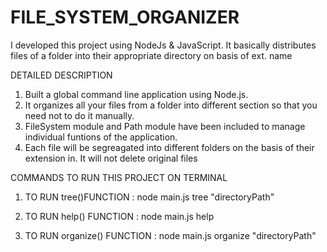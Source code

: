 # FILE_SYSTEM_ORGANIZER
I developed this project using NodeJs &amp; JavaScript. It basically distributes files of a folder into their appropriate directory on basis of ext. name

DETAILED DESCRIPTION
1. Built  a global command line application using Node.js. 
2. It organizes all your files from a folder into different section  so that you need not to do it manually.
3. FileSystem module and Path module have been included to manage individual funtions of the application.
4. Each file will be segreagated into different folders on the basis of their extension in. It will not delete original files

COMMANDS TO RUN THIS PROJECT ON TERMINAL

1. TO RUN tree()FUNCTION : node main.js tree "directoryPath"

2. TO RUN help() FUNCTION : node main.js help 
   
3. TO RUN organize() FUNCTION : node main.js organize "directoryPath"

